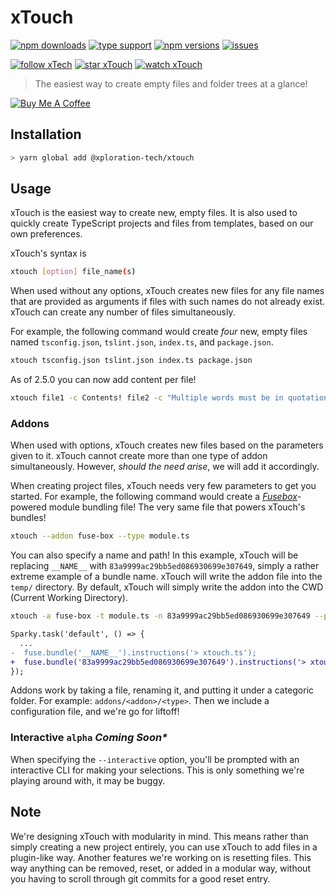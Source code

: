 # xTouch

[![npm downloads](https://img.shields.io/npm/dt/@xploration-tech/xtouch.svg?style=flat-square)](https://www.npmjs.com/package/@xploration-tech/xtouch) [![type support](https://img.shields.io/npm/types/@xploration-tech/xtouch.svg?style=flat-square)](https://www.npmjs.com/package/@xploration-tech/xtouch) [![npm versions](https://img.shields.io/npm/v/@xploration-tech/xtouch.svg?style=flat-square)](<[![](https://img.shields.io/npm/types/@xploration-tech/xtouch.svg?style=flat-square)](https://www.npmjs.com/package/@xploration-tech/xtouch)>) [![issues](https://img.shields.io/github/issues-raw/xploration-technologies/xtouch.svg?style=flat-square)](https://github.com/Xploration-Technologies/xtouch)

[![follow xTech](https://img.shields.io/github/followers/xploration-technologies.svg?label=Follow&style=social)](https://github.com/Xploration-Technologies/xtouch) [![star xTouch](https://img.shields.io/github/stars/xploration-technologies/xtouch.svg?label=Stars&style=social)](https://github.com/Xploration-Technologies/xtouch) [![watch xTouch](https://img.shields.io/github/watchers/Xploration-Technologies/xtouch.svg?label=Watch&style=social)](https://github.com/Xploration-Technologies/xtouch)

> The easiest way to create empty files and folder trees at a glance!

<a href="https://www.buymeacoffee.com/thegrimsilence" target="_blank"><img src="https://www.buymeacoffee.com/assets/img/custom_images/black_img.png" alt="Buy Me A Coffee" style="height: auto !important;width: auto !important;" ></a>

## Installation

```bash
> yarn global add @xploration-tech/xtouch
```

## Usage

xTouch is the easiest way to create new, empty files. It is also used to quickly create TypeScript projects and files from templates, based on our own preferences.

xTouch's syntax is

```bash
xtouch [option] file_name(s)
```

When used without any options, xTouch creates new files for any file names that are provided as arguments if files with such names do not already exist. xTouch can create any number of files simultaneously.

For example, the following command would create _four_ new, empty files named `tsconfig.json`, `tslint.json`, `index.ts`, and `package.json`.

```bash
xtouch tsconfig.json tslint.json index.ts package.json
```

As of 2.5.0 you can now add content per file!

```bash
xtouch file1 -c Contents! file2 -c "Multiple words must be in quotations" file3 -c 'More contents!'
```

### Addons

When used with options, xTouch creates new files based on the parameters given to it. xTouch cannot create more than one type of addon simultaneously. However, _should the need arise_, we will add it accordingly.

When creating project files, xTouch needs very few parameters to get you started. For example, the following command would create a _[Fusebox](https://fuse-box.org)_-powered module bundling file! The very same file that powers xTouch's bundles!

```bash
xtouch --addon fuse-box --type module.ts
```

You can also specify a name and path! In this example, xTouch will be replacing `__NAME__` with `83a9999ac29bb5ed086930699e307649`, simply a rather extreme example of a bundle name. xTouch will write the addon file into the `temp/` directory. By default, xTouch will simply write the addon into the CWD (Current Working Directory).

```bash
xtouch -a fuse-box -t module.ts -n 83a9999ac29bb5ed086930699e307649 --path temp
```

```diff
Sparky.task('default', () => {
  ...
-  fuse.bundle('__NAME__').instructions('> xtouch.ts');
+  fuse.bundle('83a9999ac29bb5ed086930699e307649').instructions('> xtouch.ts');
});
```

Addons work by taking a file, renaming it, and putting it under a categoric folder. For example: `addons/<addon>/<type>`. Then we include a configuration file, and we're go for liftoff!

### Interactive `alpha` _Coming Soon\*_

When specifying the `--interactive` option, you'll be prompted with an interactive CLI for making your selections. This is only something we're playing around with, it may be buggy.

## Note

We're designing xTouch with modularity in mind. This means rather than simply creating a new project entirely, you can use xTouch to add files in a plugin-like way. Another features we're working on is resetting files. This way anything can be removed, reset, or added in a modular way, without you having to scroll through git commits for a good reset entry.
